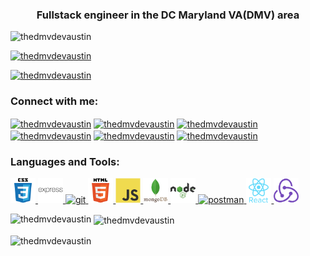 <h3 align="center">Fullstack engineer in the DC Maryland VA(DMV) area</h3>

<p align="left"> <img src="https://komarev.com/ghpvc/?username=thedmvdevaustin&label=Profile%20views&color=0e75b6&style=flat" alt="thedmvdevaustin" /> </p>

<p align="left"> <a href="https://github.com/ryo-ma/github-profile-trophy"><img src="https://github-profile-trophy.vercel.app/?username=thedmvdevaustin" alt="thedmvdevaustin" /></a> </p>

<p align="left"> <a href="https://twitter.com/thedmvdevaustin" target="blank"><img src="https://img.shields.io/twitter/follow/thedmvdevaustin?logo=twitter&style=for-the-badge" alt="thedmvdevaustin" /></a> </p>

<h3 align="left">Connect with me:</h3>
<p align="left">
<a href="https://twitter.com/thedmvdevaustin" target="blank"><img align="center" src="https://raw.githubusercontent.com/rahuldkjain/github-profile-readme-generator/master/src/images/icons/Social/twitter.svg" alt="thedmvdevaustin" height="30" width="40" /></a>
<a href="https://linkedin.com/in/thedmvdevaustin" target="blank"><img align="center" src="https://raw.githubusercontent.com/rahuldkjain/github-profile-readme-generator/master/src/images/icons/Social/linked-in-alt.svg" alt="thedmvdevaustin" height="30" width="40" /></a>
<a href="https://instagram.com/thedmvdevaustin" target="blank"><img align="center" src="https://raw.githubusercontent.com/rahuldkjain/github-profile-readme-generator/master/src/images/icons/Social/instagram.svg" alt="thedmvdevaustin" height="30" width="40" /></a>
<a href="https://dribbble.com/thedmvdevaustin" target="blank"><img align="center" src="https://raw.githubusercontent.com/rahuldkjain/github-profile-readme-generator/master/src/images/icons/Social/dribbble.svg" alt="thedmvdevaustin" height="30" width="40" /></a>
<a href="https://www.leetcode.com/thedmvdevaustin" target="blank"><img align="center" src="https://raw.githubusercontent.com/rahuldkjain/github-profile-readme-generator/master/src/images/icons/Social/leet-code.svg" alt="thedmvdevaustin" height="30" width="40" /></a>
<a href="https://discord.gg/thedmvdevaustin" target="blank"><img align="center" src="https://raw.githubusercontent.com/rahuldkjain/github-profile-readme-generator/master/src/images/icons/Social/discord.svg" alt="thedmvdevaustin" height="30" width="40" /></a>
</p>

<h3 align="left">Languages and Tools:</h3>
<p align="left"> <a href="https://www.w3schools.com/css/" target="_blank" rel="noreferrer"> <img src="https://raw.githubusercontent.com/devicons/devicon/master/icons/css3/css3-original-wordmark.svg" alt="css3" width="40" height="40"/> </a> <a href="https://expressjs.com" target="_blank" rel="noreferrer"> <img src="https://raw.githubusercontent.com/devicons/devicon/master/icons/express/express-original-wordmark.svg" alt="express" width="40" height="40"/> </a> <a href="https://git-scm.com/" target="_blank" rel="noreferrer"> <img src="https://www.vectorlogo.zone/logos/git-scm/git-scm-icon.svg" alt="git" width="40" height="40"/> </a> <a href="https://www.w3.org/html/" target="_blank" rel="noreferrer"> <img src="https://raw.githubusercontent.com/devicons/devicon/master/icons/html5/html5-original-wordmark.svg" alt="html5" width="40" height="40"/> </a> <a href="https://developer.mozilla.org/en-US/docs/Web/JavaScript" target="_blank" rel="noreferrer"> <img src="https://raw.githubusercontent.com/devicons/devicon/master/icons/javascript/javascript-original.svg" alt="javascript" width="40" height="40"/> </a> <a href="https://www.mongodb.com/" target="_blank" rel="noreferrer"> <img src="https://raw.githubusercontent.com/devicons/devicon/master/icons/mongodb/mongodb-original-wordmark.svg" alt="mongodb" width="40" height="40"/> </a> <a href="https://nodejs.org" target="_blank" rel="noreferrer"> <img src="https://raw.githubusercontent.com/devicons/devicon/master/icons/nodejs/nodejs-original-wordmark.svg" alt="nodejs" width="40" height="40"/> </a> <a href="https://postman.com" target="_blank" rel="noreferrer"> <img src="https://www.vectorlogo.zone/logos/getpostman/getpostman-icon.svg" alt="postman" width="40" height="40"/> </a> <a href="https://reactjs.org/" target="_blank" rel="noreferrer"> <img src="https://raw.githubusercontent.com/devicons/devicon/master/icons/react/react-original-wordmark.svg" alt="react" width="40" height="40"/> </a> <a href="https://redux.js.org" target="_blank" rel="noreferrer"> <img src="https://raw.githubusercontent.com/devicons/devicon/master/icons/redux/redux-original.svg" alt="redux" width="40" height="40"/> </a> </p>

<p><img align="left" src="https://github-readme-stats.vercel.app/api/top-langs?username=thedmvdevaustin&show_icons=true&locale=en&layout=compact" alt="thedmvdevaustin" /></p>

<p>&nbsp;<img align="center" src="https://github-readme-stats.vercel.app/api?username=thedmvdevaustin&show_icons=true&locale=en" alt="thedmvdevaustin" /></p>

<p><img align="center" src="https://github-readme-streak-stats.herokuapp.com/?user=thedmvdevaustin&" alt="thedmvdevaustin" /></p>
